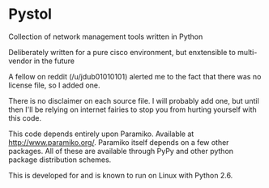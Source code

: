 # Pystol
Collection of network management tools written in Python

Deliberately written for a pure cisco environment, but enxtensible to multi-vendor in the future


A fellow on reddit (/u/jdub01010101) alerted me to the fact that there was no license file, so I added one.  

There is no disclaimer on each source file.  I will probably add one, but until then I'll be relying on internet fairies to stop you from hurting yourself with this code.

This code depends entirely upon Paramiko.  Available at http://www.paramiko.org/.
Paramiko itself depends on a few other packages.  All of these are available through PyPy and other python package distribution schemes. 

This is developed for and is known to run on Linux with Python 2.6.  
